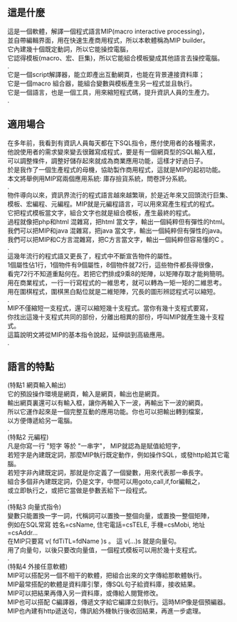 ## 這是什麼                                                                    <br>   
  這是一個軟體，解譯一個程式語言MIP(macro interactive processing)，            <br>
  並自帶編輯界面，用在快速生產商用程式，所以本軟體稱為MIP builder。            <br>
  它內建幾十個既定動詞，所以它能操控電腦，                                     <br>
  它認得模板(macro、宏、巨集)，所以它能組合模板變成其他語言去操控電腦。        <br>
  .                                                                            <br>
  它是一個script解譯器，能立即產出互動網頁，也能在背景連接資料庫；             <br>
  它是一個macro 組合器，能組合變數與模板產生另一程式並且執行。                 <br>
  它是一個語言，也是一個工具，用來縮短程式碼，提升資訊人員的生產力。           <br>
  .                                                                            <br>
## 適用場合                                                                    <br>
  在多年前，我看到有資訊人員每天都在下SQL指令，應付使用者的各種需求，          <br>
  他說使用者的需求變來變去很難寫成程式，要是有一個網頁型的SQL輸入框，          <br>
  可以調整條件，調整好儲存起來就成為商業應用功能，這樣才好過日子。             <br>
  於是我作了一個生產程式的母機，協助製作商用程式，這就是MIP的起初功能。        <br>
  本文將舉例用MIP寫兩個應用系統: 庫存撿貨系統，問卷評分系統。                  <br>
  .                                                                            <br>
  物件導向以來，資訊界流行的程式語言越來越繁瑣，於是近年來又回頭流行巨集、     <br>
  模板、宏編程、元編程。MIP就是元編程語言，可以用來寫產生程式的程式。          <br>
  它把程式模板當文字，組合文字也就是組合模板，產生最終的程式。                 <br>
  過程就像把php和html 混雜寫，把html 當文字，輸出一個純粹但有彈性的html。      <br>
  我們可以把MIP和java 混雜寫，把java 當文字，輸出一個純粹但有彈性的java。      <br>
  我們可以把MIP和C方言混雜寫，把C方言當文字，輸出一個純粹但容易懂的C   。      <br>
  .                                                                            <br>
  這幾年流行的程式語又更長了，程式中不斷宣告物件的屬性。                       <br>
  1個屬性佔1行，1個物件有9個屬性，8個物件就72行，這些物件都長得很像，          <br>
  看完72行不知道重點何在。若把它們排成9乘8的矩陣，以矩陣存取才能夠簡明。       <br>
  用在商業程式，一行一行寫程式的一維思考，就可以轉為一矩一矩的二維思考。       <br>
  用在圍棋程式，圍棋黑白點位就是二維矩陣，冗長的圖形辨認程式可以縮短。         <br>
  .                                                                            <br>
  MIP不僅縮短一支程式，還可以縮短幾十支程式。當你有幾十支程式要寫，            <br>
  你找出這幾十支程式共同的部份，分離出相異的部份，呼叫MIP就產生幾十支程式。    <br>
  這篇說明文將從MIP的基本指令說起，延伸談到高級應用。                          <br>
  .                                                                            <br>
## 語言的特點                                                                  <br>
 (特點1 網頁輸入輸出)                                                          <br>
    它的預設操作環境是網頁，輸入是網頁，輸出也是網頁。                         <br>
    輸出網頁裏還可以有輸入框，讓你再輸入下一波，再輸出下一波的網頁。           <br>
    所以它運作起來是一個完整互動的應用功能。你也可以把輸出轉到檔案，           <br>
    以方便傳遞給另一電腦。                                                     <br>
  .                                                                            <br>
 (特點2 元編程)                                                                <br>
    凡是你寫一行  "短字 等於 "一串字"， MIP就認為是賦值給短字，                <br>
    若短字是內建既定詞，那麼MIP執行既定動作，例如操作SQL，或發http給其它電腦。 <br>
    若短字非內建既定詞，那就是你定義了一個變數，用來代表那一串長字。           <br>
    組合多個非內建既定詞，仍是文字，中間可以用goto,call,if,for編輯之，         <br>
    或立即執行之，或把它當做是參數丟給下一段程式。                             <br>
  .                                                                            <br>
 (特點3 向量式指令)                                                            <br>
    變數只能置換一字一詞，代稱詞可以置換一整個向量，或置換一整個矩陣，         <br>
    例如在SQL常寫 姓名=csName, 住宅電話=csTELE, 手機=csMobi, 地址=csAddr...    <br>
    在MIP只要寫 v( fdTiTL=fdName )s 。 這 v(...)s 就是向量句。                 <br>
    用了向量句，以後只要改向量值，一個程式模板可以用於幾十支程式。             <br>
  .                                                                            <br>
 (特點4 外接任意軟體)                                                          <br>
    MIP可以搭配另一個不相干的軟體，把組合出來的文字傳給那軟體執行。            <br>
    MIP最常搭配的軟體是資料庫引擎，傳SQL句子給資料庫，接收結果。               <br>
    MIP可以把結果再傳入另一資料庫，或傳給人閱覽修改。                          <br>
    MIP也可以搭配 C編譯器，傳遞文字給它編譯立刻執行。這時MIP像是個預編器。     <br>
    MIP也內建有http遞送句，傳訊給外機執行後收回結果，再進一步處理。            <br>
    
